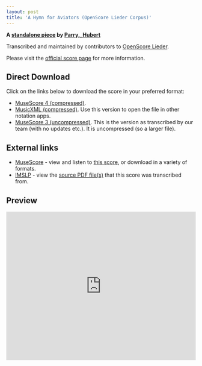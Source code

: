 ```yaml
---
layout: post
title: 'A Hymn for Aviators (OpenScore Lieder Corpus)'
---
```


__A [standalone piece](https://fourscoreandmore.org/openscore/lieder/Parry,_Hubert/_/) by [Parry,_Hubert](https://fourscoreandmore.org/openscore/lieder/Parry,_Hubert)__

Transcribed and maintained by contributors to [OpenScore Lieder].

Please visit the [official score page] for more information.

[official score page]: https://musescore.com/openscore-lieder-corpus/scores/6205868
[OpenScore Lieder]: https://musescore.com/openscore-lieder-corpus

## Direct Download

Click on the links below to download the score in your preferred format:
- [MuseScore 4 (compressed)](https://github.com/openscore/lieder/blob/main/scores/Parry,_Hubert/_/A_Hymn_for_Aviators/lc6205868.mscz?raw=true).
- [MusicXML (compressed)](https://github.com/openscore/lieder/blob/main/scores/Parry,_Hubert/_/A_Hymn_for_Aviators/lc6205868.mxl?raw=true). Use this version to open the file in other notation apps.
- [MuseScore 3 (uncompressed)](https://github.com/openscore/lieder/blob/main/scores/Parry,_Hubert/_/A_Hymn_for_Aviators/lc6205868.mscx?raw=true). This is the version as transcribed by our team (with no updates etc.). It is uncompressed (so a larger file).

## External links

- [MuseScore] - view and listen to [this score][MuseScore], or download in a variety of formats.
- [IMSLP] - view the [source PDF file(s)][IMSLP] that this score was transcribed from.

[MuseScore]: https://musescore.com/score/6205868
[IMSLP]: https://imslp.org/wiki/Special:ReverseLookup/558713

## Preview

<iframe width="100%" height="394" src="https://musescore.com/openscore-lieder-corpus/scores/6205868/embed" frameborder="0" allowfullscreen allow="autoplay; fullscreen"></iframe>
